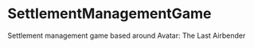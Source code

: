 SettlementManagementGame
========================

Settlement management game based around Avatar: The Last Airbender
